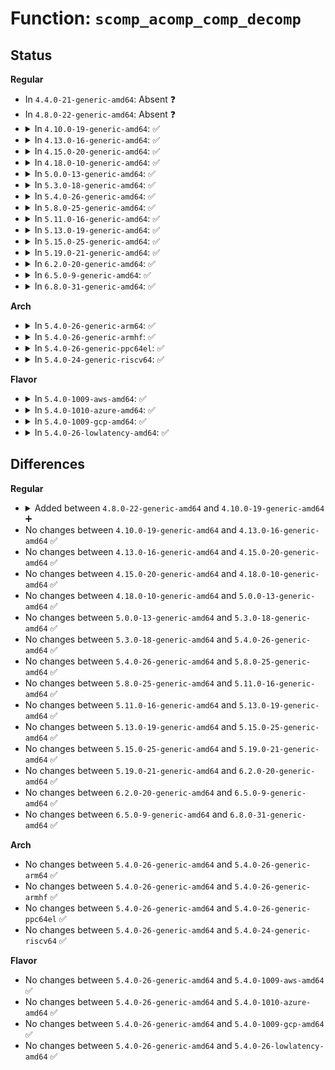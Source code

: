 # Function: <code>scomp_acomp_comp_decomp</code>

## Status
<b>Regular</b>
<ul>
<li>
In <code>4.4.0-21-generic-amd64</code>: Absent ❓
</li>
<li>
In <code>4.8.0-22-generic-amd64</code>: Absent ❓
</li>
<li>
<details>
<summary>In <code>4.10.0-19-generic-amd64</code>: ✅</summary>

```c
int scomp_acomp_comp_decomp(struct acomp_req * req, int dir)
```

```json
{
  "name": "scomp_acomp_comp_decomp",
  "collision_type": "Unique Static",
  "inline_type": "No",
  "funcs": [
    {
      "addr": 18446744071583017552,
      "name": "scomp_acomp_comp_decomp",
      "external": false,
      "loc": "crypto/scompress.c:180",
      "file": "crypto/scompress.c",
      "inline": "seen, unknown",
      "caller_inline": [],
      "caller_func": [
        "crypto/scompress.c:scomp_acomp_decompress",
        "crypto/scompress.c:scomp_acomp_compress"
      ]
    }
  ],
  "symbols": [
    {
      "addr": 18446744071583017552,
      "name": "scomp_acomp_comp_decomp",
      "section": ".text",
      "bind": "STB_LOCAL",
      "size": 510
    }
  ]
}
```
</details>
</li>
<li>
<details>
<summary>In <code>4.13.0-16-generic-amd64</code>: ✅</summary>

```c
int scomp_acomp_comp_decomp(struct acomp_req * req, int dir)
```

```json
{
  "name": "scomp_acomp_comp_decomp",
  "collision_type": "Unique Static",
  "inline_type": "No",
  "funcs": [
    {
      "addr": 18446744071583069312,
      "name": "scomp_acomp_comp_decomp",
      "external": false,
      "loc": "crypto/scompress.c:181",
      "file": "crypto/scompress.c",
      "inline": "seen, unknown",
      "caller_inline": [],
      "caller_func": [
        "crypto/scompress.c:scomp_acomp_decompress",
        "crypto/scompress.c:scomp_acomp_compress"
      ]
    }
  ],
  "symbols": [
    {
      "addr": 18446744071583069312,
      "name": "scomp_acomp_comp_decomp",
      "section": ".text",
      "bind": "STB_LOCAL",
      "size": 488
    }
  ]
}
```
</details>
</li>
<li>
<details>
<summary>In <code>4.15.0-20-generic-amd64</code>: ✅</summary>

```c
int scomp_acomp_comp_decomp(struct acomp_req * req, int dir)
```

```json
{
  "name": "scomp_acomp_comp_decomp",
  "collision_type": "Unique Static",
  "inline_type": "No",
  "funcs": [
    {
      "addr": 18446744071583235520,
      "name": "scomp_acomp_comp_decomp",
      "external": false,
      "loc": "crypto/scompress.c:190",
      "file": "crypto/scompress.c",
      "inline": "seen, unknown",
      "caller_inline": [],
      "caller_func": [
        "crypto/scompress.c:scomp_acomp_decompress",
        "crypto/scompress.c:scomp_acomp_compress"
      ]
    }
  ],
  "symbols": [
    {
      "addr": 18446744071583235520,
      "name": "scomp_acomp_comp_decomp",
      "section": ".text",
      "bind": "STB_LOCAL",
      "size": 490
    }
  ]
}
```
</details>
</li>
<li>
<details>
<summary>In <code>4.18.0-10-generic-amd64</code>: ✅</summary>

```c
int scomp_acomp_comp_decomp(struct acomp_req * req, int dir)
```

```json
{
  "name": "scomp_acomp_comp_decomp",
  "collision_type": "Unique Static",
  "inline_type": "No",
  "funcs": [
    {
      "addr": 18446744071583442304,
      "name": "scomp_acomp_comp_decomp",
      "external": false,
      "loc": "crypto/scompress.c:143",
      "file": "crypto/scompress.c",
      "inline": "seen, unknown",
      "caller_inline": [],
      "caller_func": [
        "crypto/scompress.c:scomp_acomp_decompress",
        "crypto/scompress.c:scomp_acomp_compress"
      ]
    }
  ],
  "symbols": [
    {
      "addr": 18446744071583442304,
      "name": "scomp_acomp_comp_decomp",
      "section": ".text",
      "bind": "STB_LOCAL",
      "size": 282
    }
  ]
}
```
</details>
</li>
<li>
<details>
<summary>In <code>5.0.0-13-generic-amd64</code>: ✅</summary>

```c
int scomp_acomp_comp_decomp(struct acomp_req * req, int dir)
```

```json
{
  "name": "scomp_acomp_comp_decomp",
  "collision_type": "Unique Static",
  "inline_type": "No",
  "funcs": [
    {
      "addr": 18446744071583564320,
      "name": "scomp_acomp_comp_decomp",
      "external": false,
      "loc": "crypto/scompress.c:140",
      "file": "crypto/scompress.c",
      "inline": "seen, unknown",
      "caller_inline": [],
      "caller_func": [
        "crypto/scompress.c:scomp_acomp_decompress",
        "crypto/scompress.c:scomp_acomp_compress"
      ]
    }
  ],
  "symbols": [
    {
      "addr": 18446744071583564320,
      "name": "scomp_acomp_comp_decomp",
      "section": ".text",
      "bind": "STB_LOCAL",
      "size": 282
    }
  ]
}
```
</details>
</li>
<li>
<details>
<summary>In <code>5.3.0-18-generic-amd64</code>: ✅</summary>

```c
int scomp_acomp_comp_decomp(struct acomp_req * req, int dir)
```

```json
{
  "name": "scomp_acomp_comp_decomp",
  "collision_type": "Unique Static",
  "inline_type": "No",
  "funcs": [
    {
      "addr": 18446744071583753312,
      "name": "scomp_acomp_comp_decomp",
      "external": false,
      "loc": "crypto/scompress.c:120",
      "file": "crypto/scompress.c",
      "inline": "seen, unknown",
      "caller_inline": [],
      "caller_func": [
        "crypto/scompress.c:scomp_acomp_decompress",
        "crypto/scompress.c:scomp_acomp_compress"
      ]
    }
  ],
  "symbols": [
    {
      "addr": 18446744071583753312,
      "name": "scomp_acomp_comp_decomp",
      "section": ".text",
      "bind": "STB_LOCAL",
      "size": 308
    }
  ]
}
```
</details>
</li>
<li>
<details>
<summary>In <code>5.4.0-26-generic-amd64</code>: ✅</summary>

```c
int scomp_acomp_comp_decomp(struct acomp_req * req, int dir)
```

```json
{
  "name": "scomp_acomp_comp_decomp",
  "collision_type": "Unique Static",
  "inline_type": "No",
  "funcs": [
    {
      "addr": 18446744071583863024,
      "name": "scomp_acomp_comp_decomp",
      "external": false,
      "loc": "crypto/scompress.c:120",
      "file": "crypto/scompress.c",
      "inline": "seen, unknown",
      "caller_inline": [],
      "caller_func": [
        "crypto/scompress.c:scomp_acomp_decompress",
        "crypto/scompress.c:scomp_acomp_compress"
      ]
    }
  ],
  "symbols": [
    {
      "addr": 18446744071583863024,
      "name": "scomp_acomp_comp_decomp",
      "section": ".text",
      "bind": "STB_LOCAL",
      "size": 308
    }
  ]
}
```
</details>
</li>
<li>
<details>
<summary>In <code>5.8.0-25-generic-amd64</code>: ✅</summary>

```c
int scomp_acomp_comp_decomp(struct acomp_req * req, int dir)
```

```json
{
  "name": "scomp_acomp_comp_decomp",
  "collision_type": "Unique Static",
  "inline_type": "No",
  "funcs": [
    {
      "addr": 18446744071584253120,
      "name": "scomp_acomp_comp_decomp",
      "external": false,
      "loc": "crypto/scompress.c:120",
      "file": "crypto/scompress.c",
      "inline": "seen, unknown",
      "caller_inline": [],
      "caller_func": [
        "crypto/scompress.c:scomp_acomp_decompress",
        "crypto/scompress.c:scomp_acomp_compress"
      ]
    }
  ],
  "symbols": [
    {
      "addr": 18446744071584253120,
      "name": "scomp_acomp_comp_decomp",
      "section": ".text",
      "bind": "STB_LOCAL",
      "size": 308
    }
  ]
}
```
</details>
</li>
<li>
<details>
<summary>In <code>5.11.0-16-generic-amd64</code>: ✅</summary>

```c
int scomp_acomp_comp_decomp(struct acomp_req * req, int dir)
```

```json
{
  "name": "scomp_acomp_comp_decomp",
  "collision_type": "Unique Static",
  "inline_type": "No",
  "funcs": [
    {
      "addr": 18446744071584371824,
      "name": "scomp_acomp_comp_decomp",
      "external": false,
      "loc": "crypto/scompress.c:120",
      "file": "crypto/scompress.c",
      "inline": "seen, unknown",
      "caller_inline": [],
      "caller_func": [
        "crypto/scompress.c:scomp_acomp_decompress",
        "crypto/scompress.c:scomp_acomp_compress"
      ]
    }
  ],
  "symbols": [
    {
      "addr": 18446744071584371824,
      "name": "scomp_acomp_comp_decomp",
      "section": ".text",
      "bind": "STB_LOCAL",
      "size": 304
    }
  ]
}
```
</details>
</li>
<li>
<details>
<summary>In <code>5.13.0-19-generic-amd64</code>: ✅</summary>

```c
int scomp_acomp_comp_decomp(struct acomp_req * req, int dir)
```

```json
{
  "name": "scomp_acomp_comp_decomp",
  "collision_type": "Unique Static",
  "inline_type": "No",
  "funcs": [
    {
      "addr": 18446744071584406272,
      "name": "scomp_acomp_comp_decomp",
      "external": false,
      "loc": "crypto/scompress.c:120",
      "file": "crypto/scompress.c",
      "inline": "seen, unknown",
      "caller_inline": [],
      "caller_func": [
        "crypto/scompress.c:scomp_acomp_decompress",
        "crypto/scompress.c:scomp_acomp_compress"
      ]
    }
  ],
  "symbols": [
    {
      "addr": 18446744071584406272,
      "name": "scomp_acomp_comp_decomp",
      "section": ".text",
      "bind": "STB_LOCAL",
      "size": 308
    }
  ]
}
```
</details>
</li>
<li>
<details>
<summary>In <code>5.15.0-25-generic-amd64</code>: ✅</summary>

```c
int scomp_acomp_comp_decomp(struct acomp_req * req, int dir)
```

```json
{
  "name": "scomp_acomp_comp_decomp",
  "collision_type": "Unique Static",
  "inline_type": "No",
  "funcs": [
    {
      "addr": 18446744071584801504,
      "name": "scomp_acomp_comp_decomp",
      "external": false,
      "loc": "crypto/scompress.c:120",
      "file": "crypto/scompress.c",
      "inline": "seen, unknown",
      "caller_inline": [],
      "caller_func": [
        "crypto/scompress.c:scomp_acomp_decompress",
        "crypto/scompress.c:scomp_acomp_compress"
      ]
    }
  ],
  "symbols": [
    {
      "addr": 18446744071584801504,
      "name": "scomp_acomp_comp_decomp",
      "section": ".text",
      "bind": "STB_LOCAL",
      "size": 308
    }
  ]
}
```
</details>
</li>
<li>
<details>
<summary>In <code>5.19.0-21-generic-amd64</code>: ✅</summary>

```c
int scomp_acomp_comp_decomp(struct acomp_req * req, int dir)
```

```json
{
  "name": "scomp_acomp_comp_decomp",
  "collision_type": "Unique Static",
  "inline_type": "No",
  "funcs": [
    {
      "addr": 18446744071585491040,
      "name": "scomp_acomp_comp_decomp",
      "external": false,
      "loc": "crypto/scompress.c:120",
      "file": "crypto/scompress.c",
      "inline": "seen, unknown",
      "caller_inline": [],
      "caller_func": [
        "crypto/scompress.c:scomp_acomp_decompress",
        "crypto/scompress.c:scomp_acomp_compress"
      ]
    }
  ],
  "symbols": [
    {
      "addr": 18446744071585491040,
      "name": "scomp_acomp_comp_decomp",
      "section": ".text",
      "bind": "STB_LOCAL",
      "size": 324
    }
  ]
}
```
</details>
</li>
<li>
<details>
<summary>In <code>6.2.0-20-generic-amd64</code>: ✅</summary>

```c
int scomp_acomp_comp_decomp(struct acomp_req * req, int dir)
```

```json
{
  "name": "scomp_acomp_comp_decomp",
  "collision_type": "Unique Static",
  "inline_type": "No",
  "funcs": [
    {
      "addr": 18446744071586253632,
      "name": "scomp_acomp_comp_decomp",
      "external": false,
      "loc": "crypto/scompress.c:120",
      "file": "crypto/scompress.c",
      "inline": "seen, unknown",
      "caller_inline": [],
      "caller_func": [
        "crypto/scompress.c:scomp_acomp_decompress",
        "crypto/scompress.c:scomp_acomp_compress"
      ]
    }
  ],
  "symbols": [
    {
      "addr": 18446744071586253632,
      "name": "scomp_acomp_comp_decomp",
      "section": ".text",
      "bind": "STB_LOCAL",
      "size": 324
    }
  ]
}
```
</details>
</li>
<li>
<details>
<summary>In <code>6.5.0-9-generic-amd64</code>: ✅</summary>

```c
int scomp_acomp_comp_decomp(struct acomp_req * req, int dir)
```

```json
{
  "name": "scomp_acomp_comp_decomp",
  "collision_type": "Unique Static",
  "inline_type": "No",
  "funcs": [
    {
      "addr": 18446744071586494016,
      "name": "scomp_acomp_comp_decomp",
      "external": false,
      "loc": "crypto/scompress.c:113",
      "file": "crypto/scompress.c",
      "inline": "seen, unknown",
      "caller_inline": [],
      "caller_func": [
        "crypto/scompress.c:scomp_acomp_decompress",
        "crypto/scompress.c:scomp_acomp_compress"
      ]
    }
  ],
  "symbols": [
    {
      "addr": 18446744071586494016,
      "name": "scomp_acomp_comp_decomp",
      "section": ".text",
      "bind": "STB_LOCAL",
      "size": 308
    }
  ]
}
```
</details>
</li>
<li>
<details>
<summary>In <code>6.8.0-31-generic-amd64</code>: ✅</summary>

```c
int scomp_acomp_comp_decomp(struct acomp_req * req, int dir)
```

```json
{
  "name": "scomp_acomp_comp_decomp",
  "collision_type": "Unique Static",
  "inline_type": "No",
  "funcs": [
    {
      "addr": 18446744071586764048,
      "name": "scomp_acomp_comp_decomp",
      "external": false,
      "loc": "crypto/scompress.c:113",
      "file": "crypto/scompress.c",
      "inline": "seen, unknown",
      "caller_inline": [],
      "caller_func": [
        "crypto/scompress.c:scomp_acomp_decompress",
        "crypto/scompress.c:scomp_acomp_compress"
      ]
    }
  ],
  "symbols": [
    {
      "addr": 18446744071586764048,
      "name": "scomp_acomp_comp_decomp",
      "section": ".text",
      "bind": "STB_LOCAL",
      "size": 334
    }
  ]
}
```
</details>
</li>
</ul>
<b>Arch</b>
<ul>
<li>
<details>
<summary>In <code>5.4.0-26-generic-arm64</code>: ✅</summary>

```c
int scomp_acomp_comp_decomp(struct acomp_req * req, int dir)
```

```json
{
  "name": "scomp_acomp_comp_decomp",
  "collision_type": "Unique Static",
  "inline_type": "No",
  "funcs": [
    {
      "addr": 18446603336495681752,
      "name": "scomp_acomp_comp_decomp",
      "external": false,
      "loc": "crypto/scompress.c:120",
      "file": "crypto/scompress.c",
      "inline": "seen, unknown",
      "caller_inline": [],
      "caller_func": [
        "crypto/scompress.c:scomp_acomp_decompress",
        "crypto/scompress.c:scomp_acomp_compress"
      ]
    }
  ],
  "symbols": [
    {
      "addr": 18446603336495681752,
      "name": "scomp_acomp_comp_decomp",
      "section": ".text",
      "bind": "STB_LOCAL",
      "size": 380
    }
  ]
}
```
</details>
</li>
<li>
<details>
<summary>In <code>5.4.0-26-generic-armhf</code>: ✅</summary>

```c
int scomp_acomp_comp_decomp(struct acomp_req * req, int dir)
```

```json
{
  "name": "scomp_acomp_comp_decomp",
  "collision_type": "Unique Static",
  "inline_type": "No",
  "funcs": [
    {
      "addr": 3229031540,
      "name": "scomp_acomp_comp_decomp",
      "external": false,
      "loc": "crypto/scompress.c:120",
      "file": "crypto/scompress.c",
      "inline": "seen, unknown",
      "caller_inline": [],
      "caller_func": [
        "crypto/scompress.c:scomp_acomp_decompress",
        "crypto/scompress.c:scomp_acomp_compress"
      ]
    }
  ],
  "symbols": [
    {
      "addr": 3229031540,
      "name": "scomp_acomp_comp_decomp",
      "section": ".text",
      "bind": "STB_LOCAL",
      "size": 348
    }
  ]
}
```
</details>
</li>
<li>
<details>
<summary>In <code>5.4.0-26-generic-ppc64el</code>: ✅</summary>

```c
int scomp_acomp_comp_decomp(struct acomp_req * req, int dir)
```

```json
{
  "name": "scomp_acomp_comp_decomp",
  "collision_type": "Unique Static",
  "inline_type": "No",
  "funcs": [
    {
      "addr": 13835058055289823344,
      "name": "scomp_acomp_comp_decomp",
      "external": false,
      "loc": "crypto/scompress.c:120",
      "file": "crypto/scompress.c",
      "inline": "seen, unknown",
      "caller_inline": [],
      "caller_func": [
        "crypto/scompress.c:scomp_acomp_decompress",
        "crypto/scompress.c:scomp_acomp_compress"
      ]
    }
  ],
  "symbols": [
    {
      "addr": 13835058055289823344,
      "name": "scomp_acomp_comp_decomp",
      "section": ".text",
      "bind": "STB_LOCAL",
      "size": 532
    }
  ]
}
```
</details>
</li>
<li>
<details>
<summary>In <code>5.4.0-24-generic-riscv64</code>: ✅</summary>

```c
int scomp_acomp_comp_decomp(struct acomp_req * req, int dir)
```

```json
{
  "name": "scomp_acomp_comp_decomp",
  "collision_type": "Unique Static",
  "inline_type": "No",
  "funcs": [
    {
      "addr": 18446743936274829414,
      "name": "scomp_acomp_comp_decomp",
      "external": false,
      "loc": "crypto/scompress.c:120",
      "file": "crypto/scompress.c",
      "inline": "seen, unknown",
      "caller_inline": [],
      "caller_func": [
        "crypto/scompress.c:scomp_acomp_decompress",
        "crypto/scompress.c:scomp_acomp_compress"
      ]
    }
  ],
  "symbols": [
    {
      "addr": 18446743936274829414,
      "name": "scomp_acomp_comp_decomp",
      "section": ".text",
      "bind": "STB_LOCAL",
      "size": 314
    }
  ]
}
```
</details>
</li>
</ul>
<b>Flavor</b>
<ul>
<li>
<details>
<summary>In <code>5.4.0-1009-aws-amd64</code>: ✅</summary>

```c
int scomp_acomp_comp_decomp(struct acomp_req * req, int dir)
```

```json
{
  "name": "scomp_acomp_comp_decomp",
  "collision_type": "Unique Static",
  "inline_type": "No",
  "funcs": [
    {
      "addr": 18446744071583831760,
      "name": "scomp_acomp_comp_decomp",
      "external": false,
      "loc": "crypto/scompress.c:120",
      "file": "crypto/scompress.c",
      "inline": "seen, unknown",
      "caller_inline": [],
      "caller_func": [
        "crypto/scompress.c:scomp_acomp_decompress",
        "crypto/scompress.c:scomp_acomp_compress"
      ]
    }
  ],
  "symbols": [
    {
      "addr": 18446744071583831760,
      "name": "scomp_acomp_comp_decomp",
      "section": ".text",
      "bind": "STB_LOCAL",
      "size": 308
    }
  ]
}
```
</details>
</li>
<li>
<details>
<summary>In <code>5.4.0-1010-azure-amd64</code>: ✅</summary>

```c
int scomp_acomp_comp_decomp(struct acomp_req * req, int dir)
```

```json
{
  "name": "scomp_acomp_comp_decomp",
  "collision_type": "Unique Static",
  "inline_type": "No",
  "funcs": [
    {
      "addr": 18446744071583768816,
      "name": "scomp_acomp_comp_decomp",
      "external": false,
      "loc": "crypto/scompress.c:120",
      "file": "crypto/scompress.c",
      "inline": "seen, unknown",
      "caller_inline": [],
      "caller_func": [
        "crypto/scompress.c:scomp_acomp_decompress",
        "crypto/scompress.c:scomp_acomp_compress"
      ]
    }
  ],
  "symbols": [
    {
      "addr": 18446744071583768816,
      "name": "scomp_acomp_comp_decomp",
      "section": ".text",
      "bind": "STB_LOCAL",
      "size": 308
    }
  ]
}
```
</details>
</li>
<li>
<details>
<summary>In <code>5.4.0-1009-gcp-amd64</code>: ✅</summary>

```c
int scomp_acomp_comp_decomp(struct acomp_req * req, int dir)
```

```json
{
  "name": "scomp_acomp_comp_decomp",
  "collision_type": "Unique Static",
  "inline_type": "No",
  "funcs": [
    {
      "addr": 18446744071583815520,
      "name": "scomp_acomp_comp_decomp",
      "external": false,
      "loc": "crypto/scompress.c:120",
      "file": "crypto/scompress.c",
      "inline": "seen, unknown",
      "caller_inline": [],
      "caller_func": [
        "crypto/scompress.c:scomp_acomp_decompress",
        "crypto/scompress.c:scomp_acomp_compress"
      ]
    }
  ],
  "symbols": [
    {
      "addr": 18446744071583815520,
      "name": "scomp_acomp_comp_decomp",
      "section": ".text",
      "bind": "STB_LOCAL",
      "size": 308
    }
  ]
}
```
</details>
</li>
<li>
<details>
<summary>In <code>5.4.0-26-lowlatency-amd64</code>: ✅</summary>

```c
int scomp_acomp_comp_decomp(struct acomp_req * req, int dir)
```

```json
{
  "name": "scomp_acomp_comp_decomp",
  "collision_type": "Unique Static",
  "inline_type": "No",
  "funcs": [
    {
      "addr": 18446744071583916592,
      "name": "scomp_acomp_comp_decomp",
      "external": false,
      "loc": "crypto/scompress.c:120",
      "file": "crypto/scompress.c",
      "inline": "seen, unknown",
      "caller_inline": [],
      "caller_func": [
        "crypto/scompress.c:scomp_acomp_decompress",
        "crypto/scompress.c:scomp_acomp_compress"
      ]
    }
  ],
  "symbols": [
    {
      "addr": 18446744071583916592,
      "name": "scomp_acomp_comp_decomp",
      "section": ".text",
      "bind": "STB_LOCAL",
      "size": 306
    }
  ]
}
```
</details>
</li>
</ul>

## Differences
<b>Regular</b>
<ul>
<li>
<details>
<summary>Added between <code>4.8.0-22-generic-amd64</code> and <code>4.10.0-19-generic-amd64</code> ➕</summary>

```c
int scomp_acomp_comp_decomp(struct acomp_req * req, int dir)
```
</details>
</li>
<li>
No changes between <code>4.10.0-19-generic-amd64</code> and <code>4.13.0-16-generic-amd64</code> ✅
</li>
<li>
No changes between <code>4.13.0-16-generic-amd64</code> and <code>4.15.0-20-generic-amd64</code> ✅
</li>
<li>
No changes between <code>4.15.0-20-generic-amd64</code> and <code>4.18.0-10-generic-amd64</code> ✅
</li>
<li>
No changes between <code>4.18.0-10-generic-amd64</code> and <code>5.0.0-13-generic-amd64</code> ✅
</li>
<li>
No changes between <code>5.0.0-13-generic-amd64</code> and <code>5.3.0-18-generic-amd64</code> ✅
</li>
<li>
No changes between <code>5.3.0-18-generic-amd64</code> and <code>5.4.0-26-generic-amd64</code> ✅
</li>
<li>
No changes between <code>5.4.0-26-generic-amd64</code> and <code>5.8.0-25-generic-amd64</code> ✅
</li>
<li>
No changes between <code>5.8.0-25-generic-amd64</code> and <code>5.11.0-16-generic-amd64</code> ✅
</li>
<li>
No changes between <code>5.11.0-16-generic-amd64</code> and <code>5.13.0-19-generic-amd64</code> ✅
</li>
<li>
No changes between <code>5.13.0-19-generic-amd64</code> and <code>5.15.0-25-generic-amd64</code> ✅
</li>
<li>
No changes between <code>5.15.0-25-generic-amd64</code> and <code>5.19.0-21-generic-amd64</code> ✅
</li>
<li>
No changes between <code>5.19.0-21-generic-amd64</code> and <code>6.2.0-20-generic-amd64</code> ✅
</li>
<li>
No changes between <code>6.2.0-20-generic-amd64</code> and <code>6.5.0-9-generic-amd64</code> ✅
</li>
<li>
No changes between <code>6.5.0-9-generic-amd64</code> and <code>6.8.0-31-generic-amd64</code> ✅
</li>
</ul>
<b>Arch</b>
<ul>
<li>
No changes between <code>5.4.0-26-generic-amd64</code> and <code>5.4.0-26-generic-arm64</code> ✅
</li>
<li>
No changes between <code>5.4.0-26-generic-amd64</code> and <code>5.4.0-26-generic-armhf</code> ✅
</li>
<li>
No changes between <code>5.4.0-26-generic-amd64</code> and <code>5.4.0-26-generic-ppc64el</code> ✅
</li>
<li>
No changes between <code>5.4.0-26-generic-amd64</code> and <code>5.4.0-24-generic-riscv64</code> ✅
</li>
</ul>
<b>Flavor</b>
<ul>
<li>
No changes between <code>5.4.0-26-generic-amd64</code> and <code>5.4.0-1009-aws-amd64</code> ✅
</li>
<li>
No changes between <code>5.4.0-26-generic-amd64</code> and <code>5.4.0-1010-azure-amd64</code> ✅
</li>
<li>
No changes between <code>5.4.0-26-generic-amd64</code> and <code>5.4.0-1009-gcp-amd64</code> ✅
</li>
<li>
No changes between <code>5.4.0-26-generic-amd64</code> and <code>5.4.0-26-lowlatency-amd64</code> ✅
</li>
</ul>
